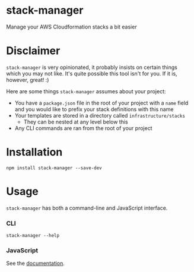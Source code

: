 # stack-manager
Manage your AWS Cloudformation stacks a bit easier

# Disclaimer
`stack-manager` is very opinionated, it probably insists on certain
things which you may not like. It's quite possible this tool isn't for
you. If it is, however, great! :)

Here are some things `stack-manager` assumes about your project:
* You have a `package.json` file in the root of your project with a
`name` field and you would like to prefix your stack definitions with
this name
* Your templates are stored in a directory called
`infrastructure/stacks`
  * They can be nested at any level below this
* Any CLI commands are ran from the root of your project

# Installation
`npm install stack-manager --save-dev`

# Usage
`stack-manager` has both a command-line and JavaScript interface.

### CLI
`stack-manager --help`

### JavaScript
See the [documentation](https://alexchesters.github.io/stack-…).

